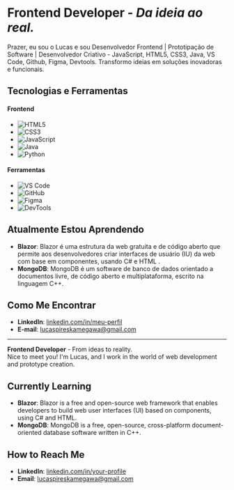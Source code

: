 # Frontend Developer - *Da ideia ao real.* 
Prazer, eu sou o Lucas e sou Desenvolvedor Frontend | Prototipação de Software | Desenvolvedor Criativo - JavaScript, HTML5, CSS3, Java, VS Code, Github, Figma, Devtools. Transformo ideias em soluções inovadoras e funcionais. 


## **Tecnologias e Ferramentas**
#### Frontend
- ![HTML5](https://img.shields.io/badge/HTML5-292a2b?style=flat&logo=html5&logoColor=white) 
- ![CSS3](https://img.shields.io/badge/CSS3-292a2b?style=flat&logo=css3&logoColor=white) 
- ![JavaScript](https://img.shields.io/badge/JavaScript-292a2b?style=flat&logo=javascript&logoColor=white)
- ![Java](https://img.shields.io/badge/Java-292a2b?style=flat&logo=openjdk&logoColor=white)
- ![Python](https://img.shields.io/badge/Python-292a2b?style=flat&logo=python&logoColor=white)

#### Ferramentas
- ![VS Code](https://img.shields.io/badge/VS_Code-292a2b?style=flat&logo=visual-studio-code&logoColor=white) 
- ![GitHub](https://img.shields.io/badge/GitHub-292a2b?style=flat&logo=github&logoColor=white) 
- ![Figma](https://img.shields.io/badge/Figma-292a2b?style=flat&logo=figma&logoColor=white) 
- ![DevTools](https://img.shields.io/badge/DevTools-292a2b?style=flat&logo=googlechrome&logoColor=white)

## **Atualmente Estou Aprendendo**

- **Blazor**: Blazor é uma estrutura da web gratuita e de código aberto que permite aos desenvolvedores criar interfaces de usuário (IU) da web com base em componentes, usando C# e HTML .
- **MongoDB**: MongoDB é um software de banco de dados orientado a documentos livre, de código aberto e multiplataforma, escrito na linguagem C++.

## **Como Me Encontrar**

- **LinkedIn**: [linkedin.com/in/meu-perfil](https://www.linkedin.com/in/lucas-kamegawa/) 
- **E-mail**: lucaspireskamegawa@gmail.com

---

**Frontend Developer** - From ideas to reality.  
Nice to meet you! I'm Lucas, and I work in the world of web development and prototype creation.

## **Currently Learning**

- **Blazor**: Blazor is a free and open-source web framework that enables developers to build web user interfaces (UI) based on components, using C# and HTML.
- **MongoDB**: MongoDB is a free, open-source, cross-platform document-oriented database software written in C++.

## **How to Reach Me**

- **LinkedIn**: [linkedin.com/in/your-profile](https://linkedin.com/in/your-profile) 
- **Email**: lucaspireskamegawa@gmail.com
